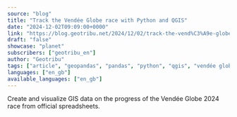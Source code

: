 ```yaml
---
source: "blog"
title: "Track the Vendée Globe race with Python and QGIS"
date: "2024-12-02T09:09:00+0000"
link: "https://blog.geotribu.net/2024/12/02/track-the-vend%C3%A9e-globe-race-with-python-and-qgis/?utm_source=rss-feed&utm_medium=RSS&utm_campaign=feed-syndication"
draft: "false"
showcase: "planet"
subscribers: ["geotribu_en"]
author: "Geotribu"
tags: ["article", "geopandas", "pandas", "python", "qgis", "vendée globe", "sailing"]
languages: ["en_gb"]
available_languages: ["en_gb"]
---
```


Create and visualize GIS data on the progress of the Vendée Globe 2024 race from official spreadsheets.
